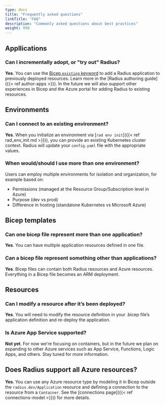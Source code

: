 ```yaml
---
type: docs
title: "Frequently asked questions"
linkTitle: "FAQ"
description: "Commonly asked questions about best practices"
weight: 999
---
```


## Appllications

### Can I incrementally adopt, or "try out" Radius?

**Yes**. You can use the [Bicep `existing` keyword](https://docs.microsoft.com/azure/azure-resource-manager/bicep/resource-declaration?tabs=azure-powershell#existing-resources) to add a Radius application to previously deployed resources. Learn more in the [Radius authoring guide]({{< ref author-apps >}}). In the future we will also support other experiences in Bicep and the Azure portal for adding Radius to existing resources.

## Environments

### Can I connect to an existing environment?

**Yes**. When you initialize an environment via [`rad env init`]({{< ref rad_env_init.md >}})), you can provide an existing Kubernetes cluster context. Radius will update your `config.yaml` file with the appropriate values.

### When would/should I use more than one environment?

Users can employ multiple environments for isolation and organization, for example based on:
- Permissions (managed at the Resource Group/Subscription level in Azure)
- Purpose (dev vs prod)
- Difference in hosting (standalone Kubernetes vs Microsoft Azure)

## Bicep templates

### Can one bicep file represent more than one application?

**Yes**. You can have multiple application resources defined in one file.

### Can a bicep file represent something other than applications?

**Yes**. Bicep files can contain both Radius resources and Azure resources. Everything in a Bicep file becomes an ARM deployment.

## Resources

### Can I modify a resource after it’s been deployed?

**Yes**. You will need to modify the resource definition in your .bicep file’s application definition and re-deploy the application.

### Is Azure App Service supported?

**Not yet**. For now we're focusing on containers, but in the future we plan on expanding to other Azure services such as App Service, Functions, Logic Apps, and others. Stay tuned for more information.

## Does Radius support all Azure resources?

**Yes**. You can use any Azure resource type by modeling it in Bicep outside the `radius.dev/Application` resource and defining a connection to the resource from a `Container`. See the [connections page]({{< ref connections-model >}})) for more details.

